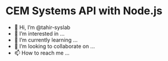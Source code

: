 # CEM Systems API with Node.js

- 👋 Hi, I’m @tahir-syslab
- 👀 I’m interested in ...
- 🌱 I’m currently learning ...
- 💞️ I’m looking to collaborate on ...
- 📫 How to reach me ...

<!---
tahir-syslab/tahir-syslab is a ✨ special ✨ repository because its `README.md` (this file) appears on your GitHub profile.
You can click the Preview link to take a look at your changes.
--->
